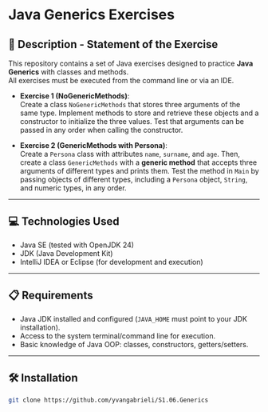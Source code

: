 # Java Generics Exercises

## 📄 Description - Statement of the Exercise

This repository contains a set of Java exercises designed to practice **Java Generics** with classes and methods.  
All exercises must be executed from the command line or via an IDE.  

- **Exercise 1 (NoGenericMethods)**:  
  Create a class `NoGenericMethods` that stores three arguments of the same type. Implement methods to store and retrieve these objects and a constructor to initialize the three values. Test that arguments can be passed in any order when calling the constructor.

- **Exercise 2 (GenericMethods with Persona)**:  
  Create a `Persona` class with attributes `name`, `surname`, and `age`. Then, create a class `GenericMethods` with a **generic method** that accepts three arguments of different types and prints them. Test the method in `Main` by passing objects of different types, including a `Persona` object, `String`, and numeric types, in any order.

---

## 💻 Technologies Used

- Java SE (tested with OpenJDK 24)  
- JDK (Java Development Kit)  
- IntelliJ IDEA or Eclipse (for development and execution)  

---

## 📋 Requirements

- Java JDK installed and configured (`JAVA_HOME` must point to your JDK installation).  
- Access to the system terminal/command line for execution.  
- Basic knowledge of Java OOP: classes, constructors, getters/setters.  

---

## 🛠️ Installation

```bash
git clone https://github.com/yvangabrieli/S1.06.Generics
```
